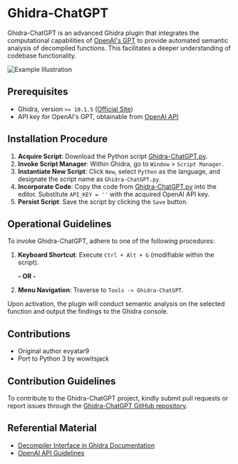 # Ghidra-ChatGPT

Ghidra-ChatGPT is an advanced Ghidra plugin that integrates the computational capabilities of [OpenAI's GPT](https://chat.openai.com/chat) to provide automated semantic analysis of decompiled functions. This facilitates a deeper understanding of codebase functionality.

![Example Illustration](images/example.gif)

## Prerequisites

- Ghidra, version `>= 10.1.5` ([Official Site](https://ghidra-sre.org))
- API key for OpenAI's GPT, obtainable from [OpenAI API](https://beta.openai.com/account/api-keys)

## Installation Procedure

1. **Acquire Script**: Download the Python script [Ghidra-ChatGPT.py](./Ghidra-ChatGPT.py).
2. **Invoke Script Manager**: Within Ghidra, go to `Window` > `Script Manager`.
3. **Instantiate New Script**: Click `New`, select `Python` as the language, and designate the script name as `Ghidra-ChatGPT.py`.
4. **Incorporate Code**: Copy the code from [Ghidra-ChatGPT.py](./Ghidra-ChatGPT.py) into the editor. Substitute `API_KEY = ''` with the acquired OpenAI API key.
5. **Persist Script**: Save the script by clicking the `Save` button.

## Operational Guidelines

To invoke Ghidra-ChatGPT, adhere to one of the following procedures:

1. **Keyboard Shortcut**: Execute `Ctrl + Alt + G` (modifiable within the script).

   **- OR -**

2. **Menu Navigation**: Traverse to `Tools -> Ghidra-ChatGPT`.

Upon activation, the plugin will conduct semantic analysis on the selected function and output the findings to the Ghidra console.

## Contributions
- Original author evyatar9
- Port to Python 3 by wowitsjack

## Contribution Guidelines

To contribute to the Ghidra-ChatGPT project, kindly submit pull requests or report issues through the [Ghidra-ChatGPT GitHub repository](https://github.com/wowitsjack/Ghidra-ChatGPT).

## Referential Material

- [Decompiler Interface in Ghidra Documentation](https://ghidra.re/ghidra_docs/api/ghidra/app/decompiler/DecompInterface.html)
- [OpenAI API Guidelines](https://beta.openai.com/docs/)
